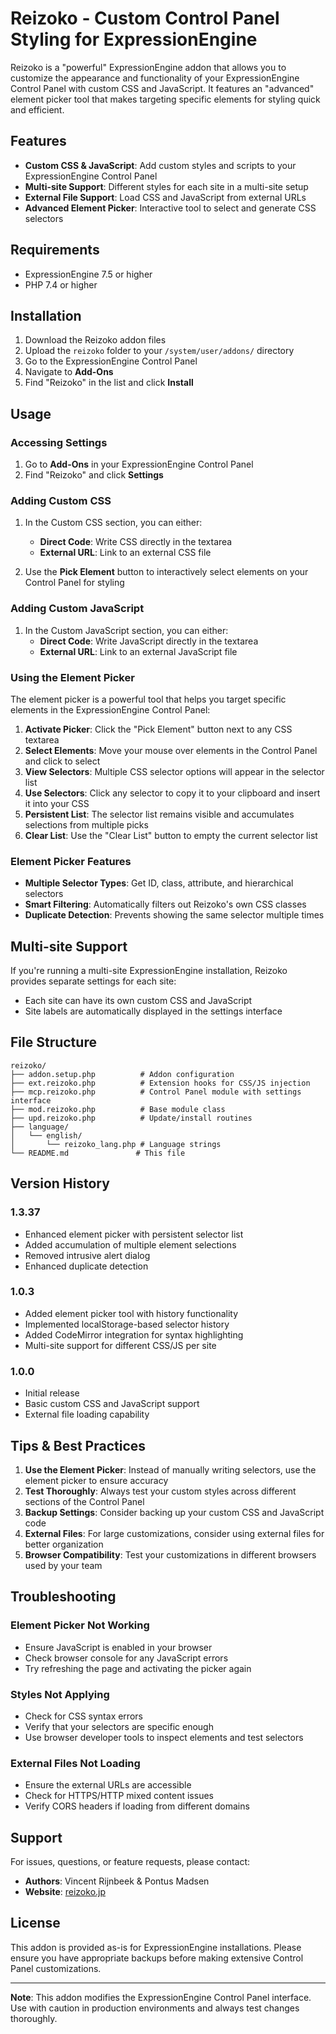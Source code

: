 # Reizoko - Custom Control Panel Styling for ExpressionEngine

Reizoko is a "powerful" ExpressionEngine addon that allows you to customize the appearance and functionality of your ExpressionEngine Control Panel with custom CSS and JavaScript. It features an "advanced" element picker tool that makes targeting specific elements for styling quick and efficient.

## Features

- **Custom CSS & JavaScript**: Add custom styles and scripts to your ExpressionEngine Control Panel
- **Multi-site Support**: Different styles for each site in a multi-site setup
- **External File Support**: Load CSS and JavaScript from external URLs
- **Advanced Element Picker**: Interactive tool to select and generate CSS selectors

## Requirements

- ExpressionEngine 7.5 or higher
- PHP 7.4 or higher

## Installation

1. Download the Reizoko addon files
2. Upload the `reizoko` folder to your `/system/user/addons/` directory
3. Go to the ExpressionEngine Control Panel
4. Navigate to **Add-Ons**
5. Find "Reizoko" in the list and click **Install**

## Usage

### Accessing Settings

1. Go to **Add-Ons** in your ExpressionEngine Control Panel
2. Find "Reizoko" and click **Settings**

### Adding Custom CSS

1. In the Custom CSS section, you can either:
   - **Direct Code**: Write CSS directly in the textarea
   - **External URL**: Link to an external CSS file

2. Use the **Pick Element** button to interactively select elements on your Control Panel for styling

### Adding Custom JavaScript

1. In the Custom JavaScript section, you can either:
   - **Direct Code**: Write JavaScript directly in the textarea
   - **External URL**: Link to an external JavaScript file

### Using the Element Picker

The element picker is a powerful tool that helps you target specific elements in the ExpressionEngine Control Panel:

1. **Activate Picker**: Click the "Pick Element" button next to any CSS textarea
2. **Select Elements**: Move your mouse over elements in the Control Panel and click to select
3. **View Selectors**: Multiple CSS selector options will appear in the selector list
4. **Use Selectors**: Click any selector to copy it to your clipboard and insert it into your CSS
5. **Persistent List**: The selector list remains visible and accumulates selections from multiple picks
6. **Clear List**: Use the "Clear List" button to empty the current selector list

### Element Picker Features

- **Multiple Selector Types**: Get ID, class, attribute, and hierarchical selectors
- **Smart Filtering**: Automatically filters out Reizoko's own CSS classes
- **Duplicate Detection**: Prevents showing the same selector multiple times

## Multi-site Support

If you're running a multi-site ExpressionEngine installation, Reizoko provides separate settings for each site:

- Each site can have its own custom CSS and JavaScript
- Site labels are automatically displayed in the settings interface

## File Structure

```
reizoko/
├── addon.setup.php          # Addon configuration
├── ext.reizoko.php          # Extension hooks for CSS/JS injection
├── mcp.reizoko.php          # Control Panel module with settings interface
├── mod.reizoko.php          # Base module class
├── upd.reizoko.php          # Update/install routines
├── language/
│   └── english/
│       └── reizoko_lang.php # Language strings
└── README.md               # This file
```

## Version History

### 1.3.37
- Enhanced element picker with persistent selector list
- Added accumulation of multiple element selections
- Removed intrusive alert dialog
- Enhanced duplicate detection

### 1.0.3
- Added element picker tool with history functionality
- Implemented localStorage-based selector history
- Added CodeMirror integration for syntax highlighting
- Multi-site support for different CSS/JS per site

### 1.0.0
- Initial release
- Basic custom CSS and JavaScript support
- External file loading capability

## Tips & Best Practices

1. **Use the Element Picker**: Instead of manually writing selectors, use the element picker to ensure accuracy
2. **Test Thoroughly**: Always test your custom styles across different sections of the Control Panel
3. **Backup Settings**: Consider backing up your custom CSS and JavaScript code
4. **External Files**: For large customizations, consider using external files for better organization
5. **Browser Compatibility**: Test your customizations in different browsers used by your team

## Troubleshooting

### Element Picker Not Working
- Ensure JavaScript is enabled in your browser
- Check browser console for any JavaScript errors
- Try refreshing the page and activating the picker again

### Styles Not Applying
- Check for CSS syntax errors
- Verify that your selectors are specific enough
- Use browser developer tools to inspect elements and test selectors

### External Files Not Loading
- Ensure the external URLs are accessible
- Check for HTTPS/HTTP mixed content issues
- Verify CORS headers if loading from different domains

## Support

For issues, questions, or feature requests, please contact:
- **Authors**: Vincent Rijnbeek & Pontus Madsen
- **Website**: [reizoko.jp](https://reizoko.jp)

## License

This addon is provided as-is for ExpressionEngine installations. Please ensure you have appropriate backups before making extensive Control Panel customizations.

---

**Note**: This addon modifies the ExpressionEngine Control Panel interface. Use with caution in production environments and always test changes thoroughly.